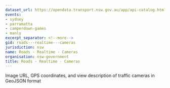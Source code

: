 ```yaml
---
dataset_url: https://opendata.transport.nsw.gov.au/app/api-catalog.html
events:
- sydney
- parramatta
- camperdown-games
- manly
excerpt_separator: <!--more-->
gid: roads---realtime---cameras
jurisdiction: nsw
name: Roads - Realtime - Cameras
organisation: nsw-government
title: Roads - Realtime - Cameras
---
```


Image URL, GPS coordinates, and view description of traffic cameras in GeoJSON format